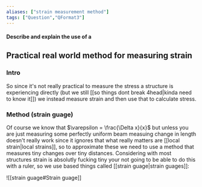```yaml
---
aliases: ["strain measurement method"]
tags: ["Question","QFormat3"]
---
```


#### Describe and explain the use of a
## Practical real world method for measuring strain

### Intro
So since it's not really practical to measure the stress a structure is experiencing directly (but we still [[so things dont break 4head|kinda need to know it]]) we instead measure strain and then use that to calculate stress.

### Method (strain guage)
Of course we know that $\varepsilon = \frac{\Delta x}{x}$ but unless you are just measuring some perfectly uniform beam measuing change in length doesn't really work since it ignores that what really matters are [[local strain|local strains]], so to approximate these we need to use a method that measures tiny changes over tiny distances. Considering with most structures strain is absolutly fucking tiny your not going to be able to do this with a ruler, so we use based things called [[strain guage|strain guages]]:

![[strain guage#Strain guage]]